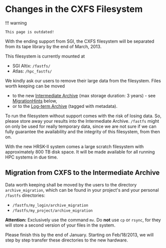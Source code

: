 # Changes in the CXFS Filesystem

!!! warning

    This page is outdated!

With the ending support from SGI, the CXFS filesystem will be separated from its tape library by
the end of March, 2013.

This filesystem is currently mounted at

* SGI Altix: `/fastfs/`
* Atlas: `/hpc_fastfs/`

We kindly ask our users to remove their large data from the filesystem.
Files worth keeping can be moved

* to the new [Intermediate Archive](../data_lifecycle/intermediate_archive.md) (max storage
    duration: 3 years) - see
    [MigrationHints](#migration-from-cxfs-to-the-intermediate-archive) below,
* or to the [Log-term Archive](../data_lifecycle/longterm_preservation.md) (tagged with
    metadata).

To run the filesystem without support comes with the risk of losing data. So, please store away
your results into the Intermediate Archive. `/fastfs` might on only be used for really temporary
data, since we are not sure if we can fully guarantee the availability and the integrity of this
filesystem, from then on.

With the new HRSK-II system comes a large scratch filesystem with approximately 800 TB disk space.
It will be made available for all running HPC systems in due time.

## Migration from CXFS to the Intermediate Archive

Data worth keeping shall be moved by the users to the directory
`archive_migration`, which can be found in your project's and your
personal `/fastfs` directories:

* `/fastfs/my_login/archive_migration`
* `/fastfs/my_project/archive_migration`

**Attention:** Exclusively use the command `mv`. Do **not** use `cp` or `rsync`, for they will store
a second version of your files in the system.

Please finish this by the end of January. Starting on Feb/18/2013, we will step by step transfer
these directories to the new hardware.
